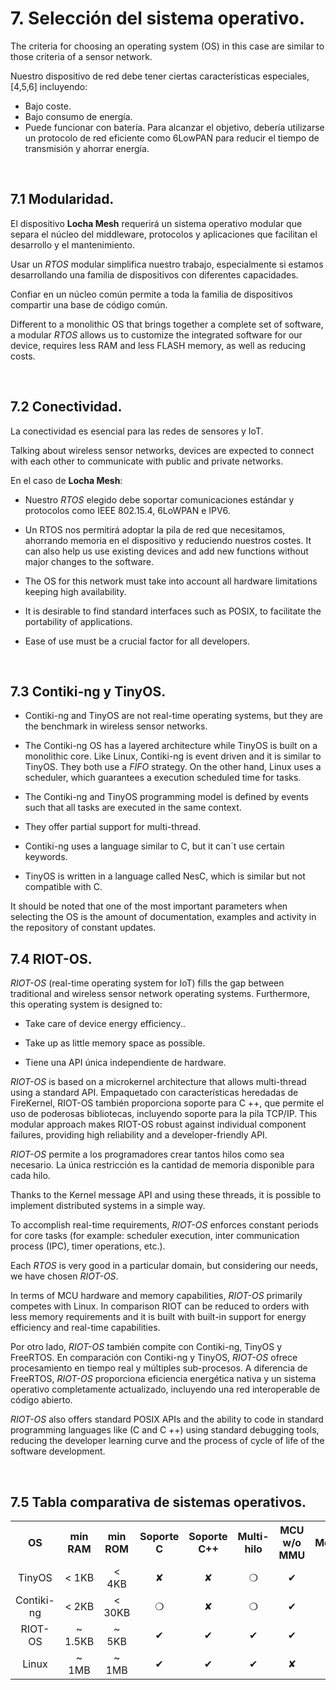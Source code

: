 # 7. Selección del sistema operativo.

The criteria for choosing an operating system (OS) in this case are similar to those criteria of a sensor network.

Nuestro dispositivo de red debe tener ciertas características especiales, [4,5,6] incluyendo:
- Bajo coste.
- Bajo consumo de energía.
- Puede funcionar con batería. Para alcanzar el objetivo, debería utilizarse un protocolo de red eficiente como 6LowPAN para reducir el tiempo de transmisión y ahorrar energía.

<br>

## 7.1 Modularidad.

El dispositivo **Locha Mesh** requerirá un sistema operativo modular que separa el núcleo del middleware, protocolos y aplicaciones que facilitan el desarrollo y el mantenimiento.

Usar un _RTOS_ modular simplifica nuestro trabajo, especialmente si estamos desarrollando una familia de dispositivos con diferentes capacidades.

Confiar en un núcleo común permite a toda la familia de dispositivos compartir una base de código común.

Different to a monolithic OS that brings together a complete set of software, a modular _RTOS_ allows us to customize the integrated software for our device, requires less RAM and less FLASH memory, as well as reducing costs.

<br>

## 7.2 Conectividad.

La conectividad es esencial para las redes de sensores y IoT.

Talking about wireless sensor networks, devices are expected to connect with each other to communicate with public and private networks.

En el caso de **Locha Mesh**:

- Nuestro _RTOS_ elegido debe soportar comunicaciones estándar y protocolos como IEEE 802.15.4, 6LoWPAN e IPV6.

- Un RTOS nos permitirá adoptar la pila de red que necesitamos, ahorrando memoria en el dispositivo y reduciendo nuestros costes. It can also help us use existing devices and add new functions without major changes to the software.

- The OS for this network must take into account all hardware limitations keeping high availability.

- It is desirable to find standard interfaces such as POSIX, to facilitate the portability of applications.

- Ease of use must be a crucial factor for all developers.

<br>

## 7.3 Contiki-ng y TinyOS.

- Contiki-ng and TinyOS are not real-time operating systems, but they are the benchmark in wireless sensor networks.

- The Contiki-ng OS has a layered architecture while TinyOS is built on a monolithic core. Like Linux, Contiki-ng is event driven and it is similar to TinyOS. They both use a _FIFO_ strategy. On the other hand, Linux uses a scheduler, which guarantees a execution scheduled time for tasks.

- The Contiki-ng and TinyOS programming model is defined by events such that all tasks are executed in the same context.

- They offer partial support for multi-thread.

- Contiki-ng uses a language similar to C, but it can´t use certain keywords.

- TinyOS is written in a language called NesC, which is similar but not compatible with C.

It should be noted that one of the most important parameters when selecting the OS is the amount of documentation, examples and activity in the repository of constant updates.



## 7.4 RIOT-OS.

_RIOT-OS_ (real-time operating system for IoT) fills the gap between traditional and wireless sensor network operating systems. Furthermore, this operating system is designed to:

- Take care of device energy efficiency..

- Take up as little memory space as possible.

- Tiene una API única independiente de hardware.

_RIOT-OS_ is based on a microkernel architecture that allows multi-thread using a standard API. Empaquetado con características heredadas de FireKernel, RIOT-OS también proporciona soporte para C ++, que permite el uso de poderosas bibliotecas, incluyendo soporte para la pila TCP/IP. This modular approach makes RIOT-OS robust against individual component failures, providing high reliability and a developer-friendly API.

_RIOT-OS_ permite a los programadores crear tantos hilos como sea necesario. La única restricción es la cantidad de memoria disponible para cada hilo.

Thanks to the Kernel message API and using these threads, it is possible to implement distributed systems in a simple way.

To accomplish real-time requirements, _RIOT-OS_ enforces constant periods for core tasks (for example: scheduler execution, inter communication process (IPC), timer operations, etc.).

Each _RTOS_ is very good in a particular domain, but considering our needs, we have chosen _RIOT-OS_.

In terms of MCU hardware and memory capabilities, _RIOT-OS_ primarily competes with Linux. In comparison RIOT can be reduced to orders with less memory requirements and it is built with built-in support for energy efficiency and real-time capabilities.

Por otro lado, _RIOT-OS_ también compite con Contiki-ng, TinyOS y FreeRTOS. En comparación con Contiki-ng y TinyOS, _RIOT-OS_ ofrece procesamiento en tiempo real y múltiples sub-procesos. A diferencia de FreeRTOS, _RIOT-OS_ proporciona eficiencia energética nativa y un sistema operativo completamente actualizado, incluyendo una red interoperable de código abierto.

_RIOT-OS_ also offers standard POSIX APIs and the ability to code in standard programming languages like (C and C ++) using standard debugging tools, reducing the developer learning curve and the process of cycle of life of the  software development.

<br>


## 7.5 Tabla comparativa de sistemas operativos.

<div>
<table id="tblOne" style="width:100%;">
 <tr align="center">
    <th>OS</th>
    <th>min RAM</th>
    <th>min ROM</th>
    <th>Soporte C</th>
    <th>Soporte C++</th>
    <th>Multi-hilo</th>
    <th>MCU w/o MMU</th>
    <th>Modularidad</th>
    <th>Tiempo real</th>
 </tr>
  <tr align="center">
    <td>TinyOS</td>
    <td>< 1KB</td>
    <td>< 4KB</td>
    <td> &#10008 </td>
    <td> &#10008 </td>
    <td>&#10061</td>
    <td>&#10004</td>
    <td>&#10008</td>
    <td>&#10008</td>
 </tr>
 <tr align="center">
    <td>Contiki-ng</td>
    <td>< 2KB</td>
    <td>< 30KB</td>
    <td> &#10061 </td>
    <td> &#10008 </td>
    <td>&#10061</td>
    <td>&#10004</td>
    <td>&#10061</td>
    <td>&#10061</td>
 </tr>
 <tr align="center">
    <td>RIOT-OS</td>
    <td>~ 1.5KB</td>
    <td>~ 5KB</td>
    <td> &#10004 </td>
    <td> &#10004 </td>
    <td>&#10004</td>
    <td>&#10004</td>
    <td>&#10004</td>
    <td>&#10004</td>
 </tr>
 <tr align="center">
    <td>Linux</td>
    <td>~ 1MB</td>
    <td>~ 1MB</td>
    <td> &#10004 </td>
    <td> &#10004 </td>
    <td>&#10004</td>
    <td>&#10008</td>
    <td>&#10061</td>
    <td>&#10061</td>
 </tr>
</table>
</div>

<br>